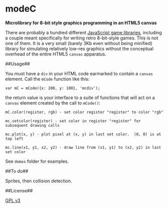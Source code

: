 modeC
=====

**Microlibrary for 8-bit style graphics programming in an HTML5 canvas**

There are probably a hundred different
[JavaScript game libraries](http://jster.net/category/game-engines),
including a couple meant specifically for writing retro 8-bit-style
games.  This is not one of them.  It is a very small (barely 3Kb even
without being minified) library for simulating relatively low-res
graphics without the conceptual overhead of the entire HTML5 `canvas`
apparatus.

##Usage##

You must have a `div` in your HTML code earmarked to contain a
`canvas` element.  Call the `mCode` function like this:

	var mC = mCode({x: 200, y: 100}, 'mcdiv');

the return value is your interface to a suite of functions that will
act on a `canvas` element created by the call to `mCode()`:

	mC.color(register, rgb) - set color register "register" to color "rgb"

	mc.setcolor(register) - set color in register "register" for subsequent drawing calls

	mc.plot(x, y) - plot pixel at (x, y) in last set color.  (0, 0) is at top left

	mc.line(x1, y1, x2, y2) - draw line from (x1, y1) to (x2, y2) in last set color

See `demos` folder for examples.

##To do##

Sprites, then collision detection.

##License##

[GPL v3](http://www.gnu.org/licenses/quick-guide-gplv3.html)
